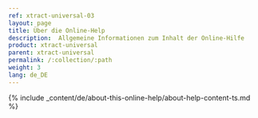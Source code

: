 ```yaml
---
ref: xtract-universal-03
layout: page
title: Über die Online-Help
description:  Allgemeine Informationen zum Inhalt der Online-Hilfe
product: xtract-universal
parent: xtract-universal
permalink: /:collection/:path
weight: 3
lang: de_DE
---
```


{% include _content/de/about-this-online-help/about-help-content-ts.md %} 

